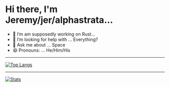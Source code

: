 # Hi there, I'm Jeremy/jer/alphastrata...

- 🌱 I’m am supposedly working on Rust...
- 🤔 I’m looking for help with ... Everything?
- 💬 Ask me about ... Space
- 😄 Pronouns: ... He/Him/His

---

[![Top Langs](https://github-readme-stats.vercel.app/api/top-langs/?username=alphastrata&count_private=true&theme=tokyonight)](https://github.com/anuraghazra/github-readme-stats)

---

[![Stats](https://github-readme-stats.vercel.app/api?username=alphastrata&count_private=true&theme=tokyonight)](https://github.com/anuraghazra/github-readme-stats)
